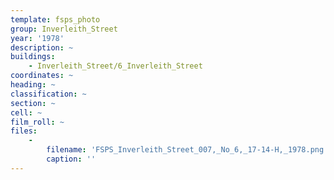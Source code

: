 ```yaml
---
template: fsps_photo
group: Inverleith_Street
year: '1978'
description: ~
buildings:
    - Inverleith_Street/6_Inverleith_Street
coordinates: ~
heading: ~
classification: ~
section: ~
cell: ~
film_roll: ~
files:
    -
        filename: 'FSPS_Inverleith_Street_007,_No_6,_17-14-H,_1978.png'
        caption: ''
---
```

